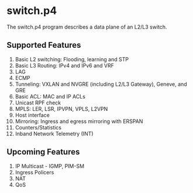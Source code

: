 switch.p4
=========

The switch.p4 program describes a data plane of an L2/L3 switch.

Supported Features
------------------
1. Basic L2 switching: Flooding, learning and STP
2. Basic L3 Routing: IPv4 and IPv6 and VRF
3. LAG
4. ECMP
5. Tunneling: VXLAN and NVGRE (including L2/L3 Gateway), Geneve, and GRE
6. Basic ACL: MAC and IP ACLs
7. Unicast RPF check
8. MPLS: LER, LSR, IPVPN, VPLS, L2VPN
9. Host interface
10. Mirroring: Ingress and egress mirroring with ERSPAN
11. Counters/Statistics
12. Inband Network Telemetry (INT)  

Upcoming Features
-----------------
1. IP Multicast - IGMP, PIM-SM
2. Ingress Policers
3. NAT
4. QoS
